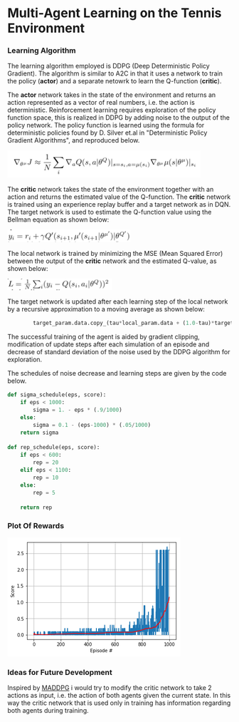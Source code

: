 # Multi-Agent Learning on the Tennis Environment


### Learning Algorithm 


The learning algorithm employed is DDPG (Deep Deterministic Policy Gradient).
The algorithm is similar to A2C in that it uses a network to train
the policy (__actor__) and a separate netowrk to learn the Q-function (__critic__).

The __actor__ network takes in the state of the environment and returns an 
action represented as a vector of real numbers, i.e. the action is deterministic.
Reinforcement learning requires exploration of the policy function space, this
is realized in DDPG by adding noise to the output of the policy network.
The policy function is learned using the formula for deterministic policies 
found by D. Silver et.al in "Deterministic Policy Gradient Algorithms", and
reproduced below.

![Deterministic Policy Gradient](dpg.png)

The __critic__ network takes the state of the environment together with
an action and returns the estimated value of the Q-function. 
The __critic__ network is trained using an experience replay buffer and
a target network as in DQN. The target network is used to estimate 
the Q-function value using the Bellman equation as shown below:

![Target Network Estimation of the Q-function](estQ.png)

The local network is trained by minimizing the MSE (Mean Squared Error)
between the output of the __critic__ network and the estimated Q-value, 
as shown below:

![Critic Network Loss](QLoss.png)


The target network is updated after each learning step of the local network 
by a recursive approximation to a moving average
as shown below:

```python
        target_param.data.copy_(tau*local_param.data + (1.0-tau)*target_param.data)
```

The successful training of the agent is aided by gradient clipping, modification
of update steps after each simulation of an episode and decrease of standard deviation
of the noise used by the DDPG algorithm for exploration.


The schedules of noise decrease and learning steps are given by the code below.

```python
def sigma_schedule(eps, score):    
    if eps < 1000:
        sigma = 1. - eps * (.9/1000)    
    else:
        sigma = 0.1 - (eps-1000) * (.05/1000)
    return sigma    

def rep_schedule(eps, score):
    if eps < 600:
        rep = 20
    elif eps < 1100:
        rep = 10
    else:
        rep = 5

    return rep
```


### Plot Of Rewards

![Plot of Rewards](p3_scores.png)

### Ideas for Future Development

Inspired by [MADDPG](https://arxiv.org/pdf/1706.02275.pdf) i would try 
to modify the critic network to take 2 actions as input, i.e. the action 
of both agents given the current state. In this way the critic network 
that is used only in training has information regarding both 
agents during training.





